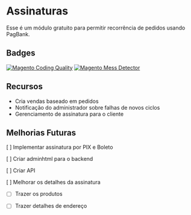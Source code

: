 # Assinaturas

Esse é um módulo gratuito para permitir recorrência de pedidos usando PagBank.


## Badges

[![Magento Coding Quality](https://github.com/elisei/subscription-payment/actions/workflows/magento-coding-quality.yml/badge.svg)](https://github.com/elisei/subscription-payment/actions/workflows/magento-coding-quality.yml)
[![Magento Mess Detector](https://github.com/elisei/subscription-payment/actions/workflows/mess-detector.yml/badge.svg)](https://github.com/elisei/subscription-payment/actions/workflows/mess-detector.yml)

## Recursos
- Cria vendas baseado em pedidos
- Notificação do administrador sobre falhas de novos ciclos
- Gerenciamento de assinatura para o cliente

## Melhorias Futuras
[ ] Implementar assinatura por PIX e Boleto

[ ] Criar adminhtml para o backend

[ ] Criar API

[ ] Melhorar os detalhes da assinatura

 - [ ] Trazer os produtos

 - [ ] Trazer detalhes de endereço
